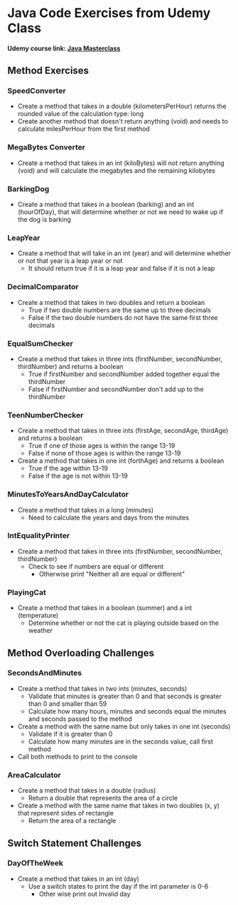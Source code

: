 # Java Code Exercises from Udemy Class
#### Udemy course link: [Java Masterclass](https://www.udemy.com/course/java-the-complete-java-developer-course/)

## Method Exercises

### SpeedConverter

- Create a method that takes in a double (kilometersPerHour) returns the rounded value of the calculation type: long
- Create another method that doesn't return anything (void) and needs to calculate milesPerHour from the first method

### MegaBytes Converter

- Create a method that takes in an int (kiloBytes) will not return anything (void) and will calculate the megabytes and the remaining kilobytes

### BarkingDog

- Create a method that takes in a boolean (barking) and an int (hourOfDay), that will determine whether or not we need to wake up if the dog is barking

### LeapYear

- Create a method that will take in an int (year) and will determine whether or not that year is a leap year or not
    - It should return true if it is a leap year and false if it is not a leap 
    
### DecimalComparator

- Create a method that takes in two doubles and return a boolean
    - True if two double numbers are the same up to three decimals
    - False if the two double numbers do not have the same first three decimals
    
### EqualSumChecker

- Create a method that takes in three ints (firstNumber, secondNumber, thirdNumber) and returns a boolean
    - True if firstNumber and secondNumber added together equal the thirdNumber
    - False if firstNumber and secondNumber don't add up to the thirdNumber
    
### TeenNumberChecker

- Create a method that takes in three ints (firstAge, secondAge, thirdAge) and returns a boolean
    - True if one of those ages is within the range 13-19
    - False if none of those ages is within the range 13-19
- Create a method that takes in one int (forthAge) and returns a boolean
    - True if the age within 13-19
    - False if the age is not within 13-19
    
### MinutesToYearsAndDayCalculator

- Create a method that takes in a long (minutes)
    - Need to calculate the years and days from the minutes
    
### IntEqualityPrinter

- Create a method that takes in three ints (firstNumber, secondNumber, thirdNumber)
    - Check to see if numbers are equal or different
        - Otherwise print "Neither all are equal or different"
       
### PlayingCat 

- Create a method that takes in a boolean (summer) and a int (temperature)
    - Determine whether or not the cat is playing outside based on the weather
    
## Method Overloading Challenges

### SecondsAndMinutes

- Create a method that takes in two ints (minutes, seconds)
    - Validate that minutes is greater than 0 and that seconds is greater than 0 and smaller than 59
    - Calculate how many hours, minutes and seconds equal the minutes and seconds passed to the method
- Create a method with the same name but only takes in one int (seconds)
    - Validate if it is greater than 0
    - Calculate how many minutes are in the seconds value, call first method 
- Call both methods to print to the console

### AreaCalculator

- Create a method that takes in a double (radius)
    - Return a double that represents the area of a circle
- Create a method with the same name that takes in two doubles (x, y) that represent sides of rectangle
    - Return the area of a rectangle
 
## Switch Statement Challenges

### DayOfTheWeek

- Create a method that takes in an int (day)
    -  Use a switch states to print the day if the int parameter is 0-6
        - Other wise print out Invalid day